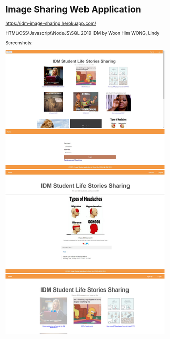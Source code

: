 # Image Sharing Web Application
https://idm-image-sharing.herokuapp.com/

HTML\CSS\Javascript\NodeJS\SQL 
2019 IDM
by Woon Him WONG, Lindy

Screenshots:

![Homepage](ScreenShots/Capture.JPG)
![Login](ScreenShots/Capture2.JPG)
![Comment](ScreenShots/Capture3.JPG)
![Hover](ScreenShots/Capture3.png)


